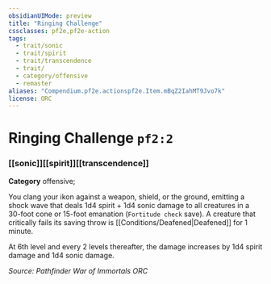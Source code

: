 ```yaml
---
obsidianUIMode: preview
title: "Ringing Challenge"
cssclasses: pf2e,pf2e-action
tags:
  - trait/sonic
  - trait/spirit
  - trait/transcendence
  - trait/
  - category/offensive
  - remaster
aliases: "Compendium.pf2e.actionspf2e.Item.mBqZ2IahMT9Jvo7k"
license: ORC
---
```

# Ringing Challenge `pf2:2`

### [[sonic]][[spirit]][[transcendence]]

**Category** offensive; 




You clang your ikon against a weapon, shield, or the ground, emitting a shock wave that deals 1d4 spirit + 1d4 sonic damage to all creatures in a 30-foot cone or 15-foot emanation (`Fortitude check` save). A creature that critically fails its saving throw is [[Conditions/Deafened|Deafened]] for 1 minute.

At 6th level and every 2 levels thereafter, the damage increases by 1d4 spirit damage and 1d4 sonic damage.

*Source: Pathfinder War of Immortals*
*ORC*